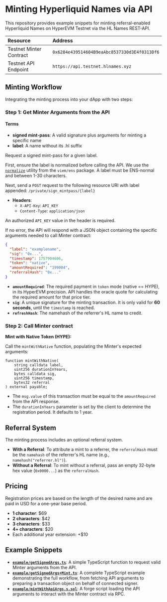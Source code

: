 # Minting Hyperliquid Names via API

This repository provides example snippets for minting referral-enabled Hyperliquid Names on HyperEVM Testnet via the HL Names REST-API.

| **Resource** | **Address** |
| :--- | :--- |
| Testnet Minter Contract | `0x6284e439514604B9eaAbc8537330d3E4f0313Df6` |
| Testnet API Endpoint | `https://api.testnet.hlnames.xyz`|

## Minting Workflow

Integrating the minting process into your dApp with two steps:

### Step 1: Get Minter Arguments from the API

#### Terms
- **signed mint-pass**: A valid signature plus arguments for minting a specific name
- **label**: A name without its .hl suffix

Request a signed mint-pass for a given label. 

First, ensure the label is normalized before calling the API. We use the [`normalize`](https://viem.sh/docs/ens/utilities/normalize#normalize) utility from the `viem/ens` package. A label must be ENS-normal and between 1-30 characters.

Next, send a `POST` request to the following resource URI with label appended: `/private/sign_mintpass/{label}`

*   **Headers**:
    *   `X-API-Key`: `API_KEY`
    *   `Content-Type`: `application/json`

An authorized `API_KEY` value in the header is required. 

If no error, the API will respond with a JSON object containing the specific arguments needed to call Minter contract:
```json
{
  "label": "examplename",
  "sig": "0x...",
  "timestamp": 1757904606,
  "token": "native",
  "amountRequired": "199004",
  "referralHash": "0x..."
}
```

- **`amountRequired`**: The required payment in `token` mode (native == HYPE), in its HyperEVM precision. API handles the oracle quote for calculating the required amount for that price tier.
- **`sig`**: A unique signature for the minting transaction. It is only valid for **60 seconds**, until the `timestamp` is reached.
- **`refreshHash`**: The namehash of the referrer's HL name to credit.

### Step 2: Call Minter contract

**Mint with Native Token (HYPE):**

Call the `mintWithNative` function, populating the Minter's expected arguments:

```solidity
function mintWithNative(
    string calldata label,
    uint256 durationInYears,
    bytes calldata sig,
    uint256 timestamp,
    bytes32 referral
) external payable;
```
- The `msg.value` of this transaction must be equal to the `amountRequired` from the API response.
- The `durationInYears` parameter is set by the client to determine the registration period. It defaults to 1 year.

## Referral System

The minting process includes an optional referral system.

- **With a Referral**: To attribute a mint to a referrer, the `referralHash` must be the `namehash` of the referrer's HL name (e.g., `namehash("referrer.hl")`).
- **Without a Referral**: To mint without a referral, pass an empty 32-byte hex value (`0x0000...`) as the `referralHash`.

## Pricing

Registration prices are based on the length of the desired name and are paid in USD for a one-year base period.

- **1 character**: $69
- **2 characters**: $42
- **3 characters**: $33
- **4+ characters**: $20
- Each additional year extension: +$10

## Example Snippets

- **[`example/getSignedArgs.ts`](example/getSignedArgs.ts)**: A simple TypeScript function to request valid Minter arguments from the API.
- **[`example/getSignedArgs+Mint.ts`](example/getSignedArgs%2BMint.ts)**: A complete TypeScript example demonstrating the full workflow, from fetching API arguments to preparing a transaction object on behalf of connected signer.
- **[`example/mintWithApiArgs.s.sol`](example/mintWithApiArgs.s.sol)**: A forge script loading the API arguments to interact with the Minter contract via RPC.
